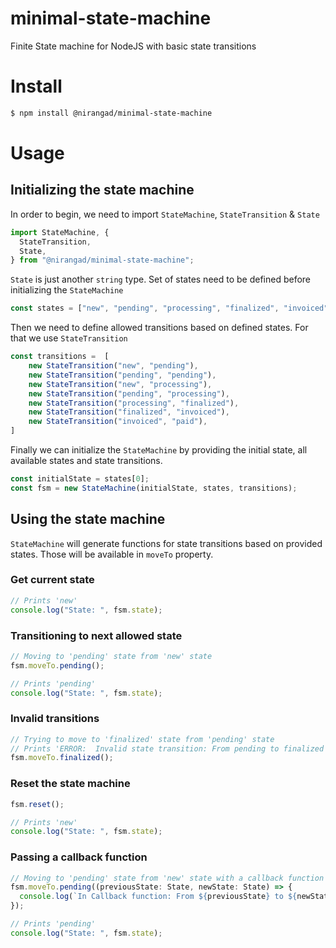 # minimal-state-machine
Finite State machine for NodeJS with basic state transitions

# Install

```bash
$ npm install @nirangad/minimal-state-machine
```

# Usage

## Initializing the state machine

In order to begin, we need to import ```StateMachine```, ```StateTransition``` & ```State```

```typescript
import StateMachine, {
  StateTransition,
  State,
} from "@nirangad/minimal-state-machine";
```

```State``` is just another ```string``` type. Set of states need to be defined before initializing the ```StateMachine```

```typescript
const states = ["new", "pending", "processing", "finalized", "invoiced", "paid"];
```

Then we need to define allowed transitions based on defined states. For that we use ```StateTransition```

```typescript
const transitions =  [
    new StateTransition("new", "pending"),
    new StateTransition("pending", "pending"),
    new StateTransition("new", "processing"),
    new StateTransition("pending", "processing"),
    new StateTransition("processing", "finalized"),
    new StateTransition("finalized", "invoiced"),
    new StateTransition("invoiced", "paid"),
]
```

Finally we can initialize the ```StateMachine``` by providing the initial state, all available states and state transitions.

```typescript
const initialState = states[0];
const fsm = new StateMachine(initialState, states, transitions);
```

## Using the state machine

```StateMachine``` will generate functions for state transitions based on provided states. Those will be available in ```moveTo``` property.

### Get current state
```typescript
// Prints 'new'
console.log("State: ", fsm.state);
```

### Transitioning to next allowed state
```typescript
// Moving to 'pending' state from 'new' state
fsm.moveTo.pending();

// Prints 'pending'
console.log("State: ", fsm.state);
```

### Invalid transitions
```typescript
// Trying to move to 'finalized' state from 'pending' state
// Prints 'ERROR:  Invalid state transition: From pending to finalized'
fsm.moveTo.finalized();
```

### Reset the state machine
```typescript
fsm.reset();

// Prints 'new'
console.log("State: ", fsm.state);
```

### Passing a callback function
```typescript
// Moving to 'pending' state from 'new' state with a callback function
fsm.moveTo.pending((previousState: State, newState: State) => {
  console.log(`In Callback function: From ${previousState} to ${newState}`);
});

// Prints 'pending'
console.log("State: ", fsm.state);
```